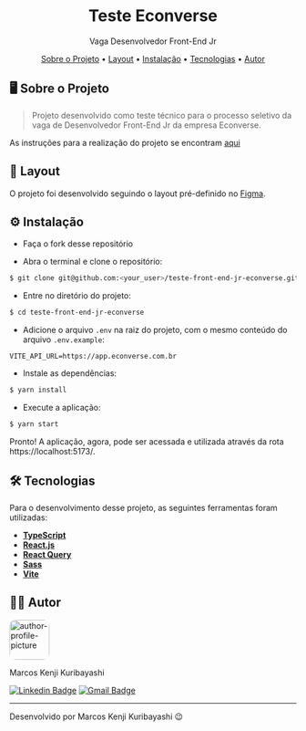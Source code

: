 <!-- CABEÇALHO -->
<div id="readme-top" align="center">
    <h1>
        Teste Econverse
    </h1>
    <p>
        Vaga Desenvolvedor Front-End Jr
    </p>
    <p>
        <a href="#%EF%B8%8F-sobre-o-projeto">Sobre o Projeto</a> •
        <a href="#-layout">Layout</a> •
        <a href="#%EF%B8%8F-instalação">Instalação</a> •
        <a href="#%EF%B8%8F-tecnologias">Tecnologias</a> •
        <a href="#-autor">Autor</a>
    </p>
</div>

<!-- SOBRE O PROJETO -->

## 🖥️ Sobre o Projeto

> Projeto desenvolvido como teste técnico para o processo seletivo da vaga de Desenvolvedor Front-End Jr da empresa Econverse.

As instruções para a realização do projeto se encontram [aqui](https://github.com/EconverseAG/teste-front-end-jr)

<!-- LAYOUT -->

## 🎨 Layout

O projeto foi desenvolvido seguindo o layout pré-definido no [Figma](https://www.figma.com/file/rWnzPeoxgynuNPsJjV0VmV/Teste-Front-End-Jr?node-id=0%3A1).

<!-- INSTALAÇÃO -->

## ⚙️ Instalação

- Faça o fork desse repositório

- Abra o terminal e clone o repositório:

```Bash
$ git clone git@github.com:<your_user>/teste-front-end-jr-econverse.git
```

- Entre no diretório do projeto:

```Bash
$ cd teste-front-end-jr-econverse
```

- Adicione o arquivo `.env` na raiz do projeto, com o mesmo conteúdo do arquivo `.env.example`:

```
VITE_API_URL=https://app.econverse.com.br
```

- Instale as dependências:

```Bash
$ yarn install
```

- Execute a aplicação:

```Bash
$ yarn start
```

Pronto! A aplicação, agora, pode ser acessada e utilizada através da rota https://localhost:5173/.

<!-- TECNOLOGIAS -->

## 🛠️ Tecnologias

Para o desenvolvimento desse projeto, as seguintes ferramentas foram utilizadas:

- **[TypeScript](https://www.typescriptlang.org/)**
- **[React.js](https://pt-br.reactjs.org/)**
- **[React Query](https://tanstack.com/query/v3/)**
- **[Sass](https://sass-lang.com/)**
- **[Vite](https://vitejs.dev/)**

## 👨‍💻 Autor

<img style="border-radius: 15%;" src="https://gitlab.com/uploads/-/system/user/avatar/8603970/avatar.png?width=400" width=70 alt="author-profile-picture"/>

Marcos Kenji Kuribayashi

[![Linkedin Badge](https://img.shields.io/badge/-LinkedIn-blue?style=flat&logo=Linkedin&logoColor=white)](https://www.linkedin.com/in/marcos-kuribayashi/) [![Gmail Badge](https://img.shields.io/badge/-marcosken13@gmail.com-c14438?style=flat&logo=Gmail&logoColor=white)](mailto:marcosken13@gmail.com)

---

Desenvolvido por Marcos Kenji Kuribayashi 😉
